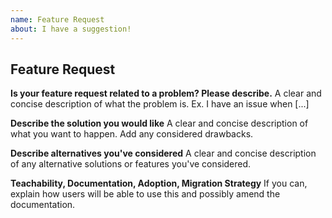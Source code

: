 ```yaml
---
name: Feature Request
about: I have a suggestion!
---
```


## Feature Request

**Is your feature request related to a problem? Please describe.**
A clear and concise description of what the problem is. Ex. I have an issue when [...]

**Describe the solution you would like**
A clear and concise description of what you want to happen. Add any considered drawbacks.

**Describe alternatives you've considered**
A clear and concise description of any alternative solutions or features you've considered.

**Teachability, Documentation, Adoption, Migration Strategy**
If you can, explain how users will be able to use this and possibly amend the documentation.
